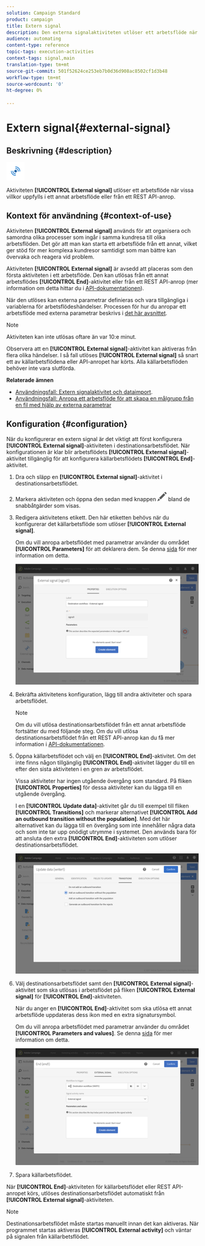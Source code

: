 ```yaml
---
solution: Campaign Standard
product: campaign
title: Extern signal
description: Den externa signalaktiviteten utlöser ett arbetsflöde när vissa villkor uppfylls i ett annat arbetsflöde.
audience: automating
content-type: reference
topic-tags: execution-activities
context-tags: signal,main
translation-type: tm+mt
source-git-commit: 501f52624ce253eb7b0d36d908ac8502cf1d3b48
workflow-type: tm+mt
source-wordcount: '0'
ht-degree: 0%

---
```



# Extern signal{#external-signal}

## Beskrivning {#description}

![](assets/signal.png)

Aktiviteten **[!UICONTROL External signal]** utlöser ett arbetsflöde när vissa villkor uppfylls i ett annat arbetsflöde eller från ett REST API-anrop.

## Kontext för användning {#context-of-use}

Aktiviteten **[!UICONTROL External signal]** används för att organisera och samordna olika processer som ingår i samma kundresa till olika arbetsflöden. Det gör att man kan starta ett arbetsflöde från ett annat, vilket ger stöd för mer komplexa kundresor samtidigt som man bättre kan övervaka och reagera vid problem.

Aktiviteten **[!UICONTROL External signal]** är avsedd att placeras som den första aktiviteten i ett arbetsflöde. Den kan utlösas från ett annat arbetsflödes **[!UICONTROL End]**-aktivitet eller från ett REST API-anrop (mer information om detta hittar du i [API-dokumentationen](../../api/using/triggering-a-signal-activity.md)).

När den utlöses kan externa parametrar definieras och vara tillgängliga i variablerna för arbetsflödeshändelser. Processen för hur du anropar ett arbetsflöde med externa parametrar beskrivs i [det här avsnittet](../../automating/using/calling-a-workflow-with-external-parameters.md).

>[!NOTE]
>
>Aktiviteten kan inte utlösas oftare än var 10:e minut.

Observera att en **[!UICONTROL External signal]**-aktivitet kan aktiveras från flera olika händelser. I så fall utlöses **[!UICONTROL External signal]** så snart ett av källarbetsflödena eller API-anropet har körts. Alla källarbetsflöden behöver inte vara slutförda.

**Relaterade ämnen**

* [Användningsfall: Extern signalaktivitet och dataimport](../../automating/using/external-signal-data-import.md).
* [Användningsfall: Anropa ett arbetsflöde för att skapa en målgrupp från en fil med hjälp av externa parametrar](../../automating/using/use-case-calling-workflow.md)

## Konfiguration {#configuration}

När du konfigurerar en extern signal är det viktigt att först konfigurera **[!UICONTROL External signal]**-aktiviteten i destinationsarbetsflödet. När konfigurationen är klar blir arbetsflödets **[!UICONTROL External signal]**-aktivitet tillgänglig för att konfigurera källarbetsflödets **[!UICONTROL End]**-aktivitet.

1. Dra och släpp en **[!UICONTROL External signal]**-aktivitet i destinationsarbetsflödet.
1. Markera aktiviteten och öppna den sedan med knappen ![](assets/edit_darkgrey-24px.png) bland de snabbåtgärder som visas.
1. Redigera aktivitetens etikett. Den här etiketten behövs när du konfigurerar det källarbetsflöde som utlöser **[!UICONTROL External signal]**.

   Om du vill anropa arbetsflödet med parametrar använder du området **[!UICONTROL Parameters]** för att deklarera dem. Se denna [sida](../../automating/using/declaring-parameters-external-signal.md) för mer information om detta.

   ![](assets/external_signal_configuration.png)

1. Bekräfta aktivitetens konfiguration, lägg till andra aktiviteter och spara arbetsflödet.

   >[!NOTE]
   >
   >Om du vill utlösa destinationsarbetsflödet från ett annat arbetsflöde fortsätter du med följande steg. Om du vill utlösa destinationsarbetsflödet från ett REST API-anrop kan du få mer information i [API-dokumentationen](../../api/using/triggering-a-signal-activity.md).

1. Öppna källarbetsflödet och välj en **[!UICONTROL End]**-aktivitet. Om det inte finns någon tillgänglig **[!UICONTROL End]**-aktivitet lägger du till en efter den sista aktiviteten i en gren av arbetsflödet.

   Vissa aktiviteter har ingen utgående övergång som standard. På fliken **[!UICONTROL Properties]** för dessa aktiviteter kan du lägga till en utgående övergång.

   I en **[!UICONTROL Update data]**-aktivitet går du till exempel till fliken **[!UICONTROL Transitions]** och markerar alternativet **[!UICONTROL Add an outbound transition without the population]**. Med det här alternativet kan du lägga till en övergång som inte innehåller några data och som inte tar upp onödigt utrymme i systemet. Den används bara för att ansluta den extra **[!UICONTROL End]**-aktiviteten som utlöser destinationsarbetsflödet.

   ![](assets/external_signal_empty_transition.png)

1. Välj destinationsarbetsflödet samt den **[!UICONTROL External signal]**-aktivitet som ska utlösas i arbetsflödet på fliken **[!UICONTROL External signal]** för **[!UICONTROL End]**-aktiviteten.

   När du anger en **[!UICONTROL End]**-aktivitet som ska utlösa ett annat arbetsflöde uppdateras dess ikon med en extra signatursymbol.

   Om du vill anropa arbetsflödet med parametrar använder du området **[!UICONTROL Parameters and values]**. Se denna [sida](../../automating/using/defining-parameters-calling-workflow.md) för mer information om detta.

   ![](assets/external_signal_end.png)

1. Spara källarbetsflödet.

När **[!UICONTROL End]**-aktiviteten för källarbetsflödet eller REST API-anropet körs, utlöses destinationsarbetsflödet automatiskt från **[!UICONTROL External signal]**-aktiviteten.

>[!NOTE]
>
>Destinationsarbetsflödet måste startas manuellt innan det kan aktiveras. När programmet startas aktiveras **[!UICONTROL External activity]** och väntar på signalen från källarbetsflödet.
